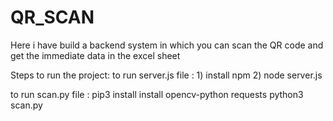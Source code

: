 # QR_SCAN

Here i have build a backend system in which you can scan the QR code and get the immediate data in the excel sheet 

Steps to run the project:
to run server.js file :         1) install npm 
                                2) node server.js 

to run scan.py file :           pip3 install install opencv-python requests 
                                python3 scan.py
                                
